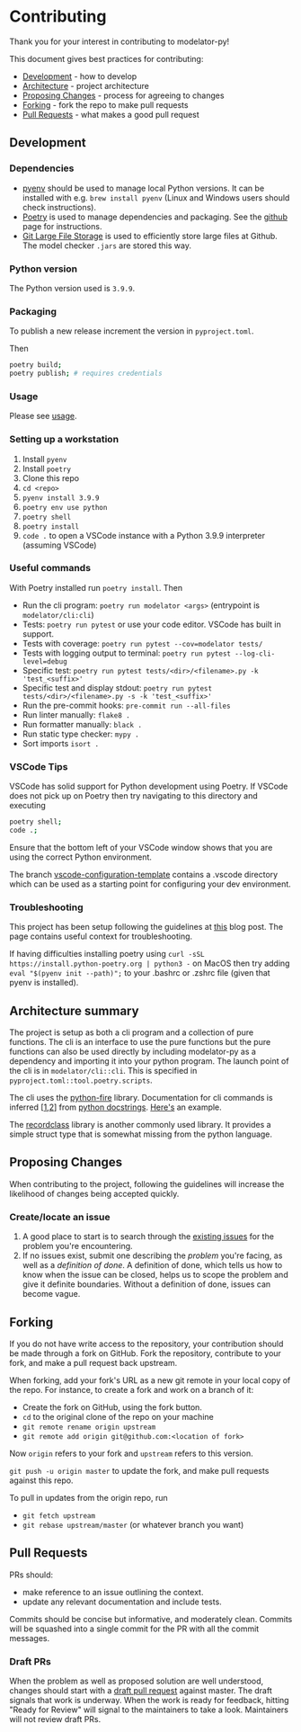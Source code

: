 # Contributing

Thank you for your interest in contributing to modelator-py!

This document gives best practices for contributing:

- [Development](#development) - how to develop
- [Architecture](#architecture-summary) - project architecture
- [Proposing Changes](#proposing-changes) - process for agreeing to changes
- [Forking](#forking) - fork the repo to make pull requests
- [Pull Requests](#pull-requests) - what makes a good pull request

## Development

### Dependencies

- [pyenv](https://github.com/pyenv/pyenv) should be used to manage local Python versions. It can be installed with e.g. `brew install pyenv` (Linux and Windows users should check instructions).
- [Poetry](https://github.com/python-poetry/poetry) is used to manage dependencies and packaging. See the [github](https://github.com/python-poetry/poetry) page for instructions.
- [Git Large File Storage](https://git-lfs.github.com/) is used to efficiently store large files at Github. The model checker `.jars` are stored this way.

### Python version

The Python version used is `3.9.9`.

### Packaging

To publish a new release increment the version in `pyproject.toml`.

Then

```bash
poetry build;
poetry publish; # requires credentials
```

### Usage

Please see [usage](./samples/usage).

### Setting up a workstation

1. Install `pyenv`
2. Install `poetry`
3. Clone this repo
4. `cd <repo>`
5. `pyenv install 3.9.9`
6. `poetry env use python`
7. `poetry shell`
8. `poetry install`
9. `code .` to open a VSCode instance with a Python 3.9.9 interpreter (assuming VSCode)

### Useful commands

With Poetry installed run `poetry install`. Then

- Run the cli program: `poetry run modelator <args>` (entrypoint is `modelator/cli:cli`)
- Tests: `poetry run pytest` or use your code editor. VSCode has built in support.
- Tests with coverage: `poetry run pytest --cov=modelator tests/`
- Tests with logging output to terminal: `poetry run pytest --log-cli-level=debug`
- Specific test: `poetry run pytest tests/<dir>/<filename>.py -k 'test_<suffix>'`
- Specific test and display stdout: `poetry run pytest tests/<dir>/<filename>.py -s -k 'test_<suffix>'`
- Run the pre-commit hooks: `pre-commit run --all-files`
- Run linter manually: `flake8 .`
- Run formatter manually: `black .`
- Run static type checker: `mypy .`
- Sort imports `isort .`

### VSCode Tips

VSCode has solid support for Python development using Poetry. If VSCode does not pick up on Poetry then try navigating to this directory and executing

```bash
poetry shell;
code .;
```

Ensure that the bottom left of your VSCode window shows that you are using the correct Python environment.

The branch [vscode-configuration-template](https://github.com/informalsystems/mbt-python/tree/vscode-configuration-template) contains a .vscode directory which can be used as a starting point for configuring your dev environment.

### Troubleshooting

This project has been setup following the guidelines at [this](https://mitelman.engineering/blog/python-best-practice/automating-python-best-practices-for-a-new-project/) blog post. The page contains useful context for troubleshooting.

If having difficulties installing poetry using `curl -sSL https://install.python-poetry.org | python3 -` on MacOS then try adding `eval "$(pyenv init --path)";` to your .bashrc or .zshrc file (given that pyenv is installed).

## Architecture summary

The project is setup as both a cli program and a collection of pure functions. The cli is an interface to use the pure functions but the pure functions can also be used directly by including modelator-py as a dependency and importing it into your python program. The launch point of the cli is in `modelator/cli::cli`. This is specified in `pyproject.toml::tool.poetry.scripts`.

The cli uses the [python-fire](https://github.com/google/python-fire) library. Documentation for cli commands is inferred [[1](https://github.com/google/python-fire/blob/master/fire/docstrings.py),[2](<https://github.com/google/python-fire/issues/237#issuecomment-605653263>)] from [python docstrings](https://peps.python.org/pep-0257/). [Here's](https://github.com/informalsystems/modelator-py/blob/c87d0985d9b40d2d2980216eadbbf2b3ca2e8998/modelator/cli.py#L15-L26) an example.

The [recordclass](https://pypi.org/project/recordclass/) library is another commonly used library. It provides a simple struct type that is somewhat missing from the python language.

## Proposing Changes

When contributing to the project, following the guidelines will increase the likelihood of changes being accepted quickly.

### Create/locate an issue

1. A good place to start is to search through the [existing
   issues](https://github.com/informalsystems/modelator-py/issues) for the
   problem you're encountering.
2. If no issues exist, submit one describing the _problem_ you're
   facing, as well as a _definition of done_. A definition of done, which tells
   us how to know when the issue can be closed, helps us to scope the problem
   and give it definite boundaries. Without a definition of done, issues can
   become vague.

## Forking

If you do not have write access to the repository, your contribution should be
made through a fork on GitHub. Fork the repository, contribute to your fork, and
make a pull request back upstream.

When forking, add your fork's URL as a new git remote in your local copy of the
repo. For instance, to create a fork and work on a branch of it:

- Create the fork on GitHub, using the fork button.
- `cd` to the original clone of the repo on your machine
- `git remote rename origin upstream`
- `git remote add origin git@github.com:<location of fork>`

Now `origin` refers to your fork and `upstream` refers to this version.

`git push -u origin master` to update the fork, and make pull requests against
this repo.

To pull in updates from the origin repo, run

- `git fetch upstream`
- `git rebase upstream/master` (or whatever branch you want)

## Pull Requests

PRs should:

- make reference to an issue outlining the context.
- update any relevant documentation and include tests.

Commits should be concise but informative, and moderately clean. Commits will be
squashed into a single commit for the PR with all the commit messages.

### Draft PRs

When the problem as well as proposed solution are well understood, changes
should start with a [draft pull request](https://github.blog/2019-02-14-introducing-draft-pull-requests/)
against master. The draft signals that work is underway. When the work is ready
for feedback, hitting "Ready for Review" will signal to the maintainers to take
a look. Maintainers will not review draft PRs.
